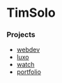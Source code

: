 # TimSolo
### Projects

* [webdev](stavrdriff.github.io/webdev/)
* [luxo](stavrdriff.github.io/luxo/)
* [watch](stavrdriff.github.io/watch/)
* [portfolio](stavrdriff.github.io/portfolio/)
